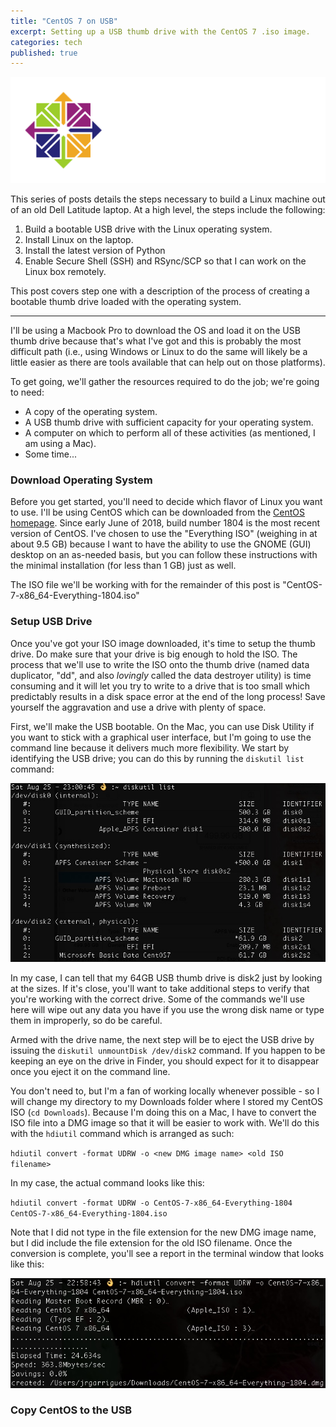 ```yaml
---
title: "CentOS 7 on USB"
excerpt: Setting up a USB thumb drive with the CentOS 7 .iso image.
categories: tech
published: true
---
```

!["CentOS 7"](/images/CentOS.png)

This series of posts details the steps necessary to build a Linux machine out of an old Dell Latitude laptop. At a high level, the steps include the following: 

1. Build a bootable USB drive with the Linux operating system.
2. Install Linux on the laptop.
3. Install the latest version of Python
4. Enable Secure Shell (SSH) and RSync/SCP so that I can work on the Linux box remotely. 

This post covers step one with a description of the process of creating a bootable thumb drive loaded with the operating system. 

_________

I'll be using a Macbook Pro to download the OS and load it on the USB thumb drive because that's what I've got and this is probably the most difficult path (i.e., using Windows or Linux to do the same will likely be a little easier as there are tools available that can help out on those platforms). 

To get going, we'll gather the resources required to do the job; we're going to need: 

- A copy of the operating system.  
- A USB thumb drive with sufficient capacity for your operating system.
- A computer on which to perform all of these activities (as mentioned, I am using a Mac). 
- Some time... 

### Download Operating System

Before you get started, you'll need to decide which flavor of Linux you want to use. I'll be using CentOS which can be downloaded from the [CentOS homepage](https://www.centos.org). Since early June of 2018, build number 1804 is the most recent version of CentOS. I've chosen to use the "Everything ISO" (weighing in at about 9.5 GB) because I want to have the ability to use the GNOME (GUI) desktop on an as-needed basis, but you can follow these instructions with the minimal installation (for less than 1 GB) just as well. 

The ISO file we'll be working with for the remainder of this post is "CentOS-7-x86_64-Everything-1804.iso"

### Setup USB Drive

Once you've got your ISO image downloaded, it's time to setup the thumb drive. Do make sure that your drive is big enough to hold the ISO. The process that we'll use to write the ISO onto the thumb drive (named data duplicator, "dd", and also *lovingly* called the data destroyer utility) is time consuming and it will let you try to write to a drive that is too small which predictably results in a disk space error at the end of the long process! Save yourself the aggravation and use a drive with plenty of space. 

First, we'll make the USB bootable. On the Mac, you can use Disk Utility if you want to stick with a graphical user interface, but I'm going to use the command line because it delivers much more flexibility. We start by identifying the USB drive; you can do this by running the `diskutil list` command: 

![diskutil list command](/images/diskutil_list.jpg) 

In my case, I can tell that my 64GB USB thumb drive is disk2 just by looking at the sizes. If it's close, you'll want to take additional steps to verify that you're working with the correct drive. Some of the commands we'll use here will wipe out any data you have if you use the wrong disk name or type them in improperly, so do be careful. 

Armed with the drive name, the next step will be to eject the USB drive by issuing the `diskutil unmountDisk /dev/disk2` command. If you happen to be keeping an eye on the drive in Finder, you should expect for it to disappear once you eject it on the command line. 

You don't need to, but I'm a fan of working locally whenever possible - so I will change my directory to my Downloads folder where I stored my CentOS ISO (`cd Downloads`). Because I'm doing this on a Mac, I have to convert the ISO file into a DMG image so that it will be easier to work with. We'll do this with the `hdiutil` command which is arranged as such: 

`hdiutil convert -format UDRW -o <new DMG image name> <old ISO filename>`

In my case, the actual command looks like this:

`hdiutil convert -format UDRW -o CentOS-7-x86_64-Everything-1804 CentOS-7-x86_64-Everything-1804.iso`

Note that I did not type in the file extension for the new DMG image name, but I did include the file extension for the old ISO filename. Once the conversion is complete, you'll see a report in the terminal window that looks like this:

![hdiutil command](/images/hdiutil.jpg) 

### Copy CentOS to the USB

